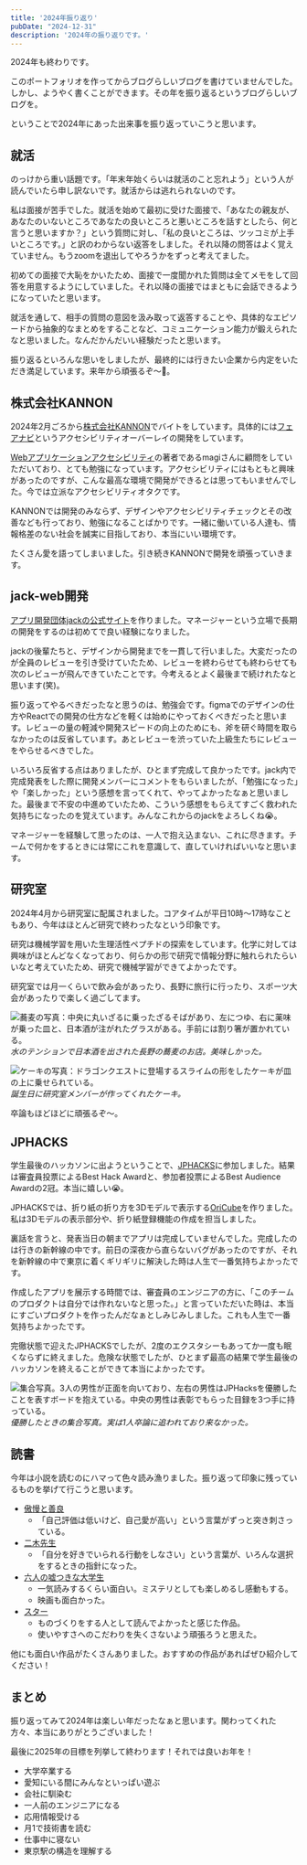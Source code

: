 ```yaml
---
title: '2024年振り返り'
pubDate: "2024-12-31"
description: '2024年の振り返りです。'
---
```


2024年も終わりです。

このポートフォリオを作ってからブログらしいブログを書けていませんでした。しかし、ようやく書くことができます。その年を振り返るというブログらしいブログを。

ということで2024年にあった出来事を振り返っていこうと思います。

## 就活

のっけから重い話題です。「年末年始くらいは就活のこと忘れよう」という人が読んでいたら申し訳ないです。就活からは逃れられないのです。

私は面接が苦手でした。就活を始めて最初に受けた面接で、「あなたの親友が、あなたのいないところであなたの良いところと悪いところを話すとしたら、何と言うと思いますか？」という質問に対し、「私の良いところは、ツッコミが上手いところです。」と訳のわからない返答をしました。それ以降の問答はよく覚えていません。もうzoomを退出してやろうかをずっと考えてました。

初めての面接で大恥をかいたため、面接で一度聞かれた質問は全てメモをして回答を用意するようにしていました。それ以降の面接ではまともに会話できるようになっていたと思います。

就活を通して、相手の質問の意図を汲み取って返答することや、具体的なエピソードから抽象的なまとめをすることなど、コミュニケーション能力が鍛えられたなと思いました。なんだかんだいい経験だったと思います。

振り返るといろんな思いをしましたが、最終的には行きたい企業から内定をいただき満足しています。来年から頑張るぞ〜💪。

## 株式会社KANNON

2024年2月ごろから[株式会社KANNON](https://kan-non.jp/)でバイトをしています。具体的には[フェアナビ](https://fairnavi.com/)というアクセシビリティオーバーレイの開発をしています。

[Webアプリケーションアクセシビリティ](https://webapp-a11y.com/)の著者であるmagiさんに顧問をしていただいており、とても勉強になっています。アクセシビリティにはもともと興味があったのですが、こんな最高な環境で開発ができるとは思ってもいませんでした。今では立派なアクセシビリティオタクです。

KANNONでは開発のみならず、デザインやアクセシビリティチェックとその改善なども行っており、勉強になることばかりです。一緒に働いている人達も、情報格差のない社会を誠実に目指しており、本当にいい環境です。

たくさん愛を語ってしまいました。引き続きKANNONで開発を頑張っていきます。

## jack-web開発

[アプリ開発団体jackの公式サイト](https://www.jackapp.jp/)を作りました。マネージャーという立場で長期の開発をするのは初めてで良い経験になりました。

jackの後輩たちと、デザインから開発までを一貫して行いました。大変だったのが全員のレビューを引き受けていたため、レビューを終わらせても終わらせても次のレビューが飛んできていたことです。今考えるとよく最後まで続けれたなと思います(笑)。

振り返ってやるべきだったなと思うのは、勉強会です。figmaでのデザインの仕方やReactでの開発の仕方などを軽くは始めにやっておくべきだったと思います。レビューの量の軽減や開発スピードの向上のためにも、斧を研ぐ時間を取らなかったのは反省しています。あとレビューを渋っていた上級生たちにレビューをやらせるべきでした。

いろいろ反省する点はありましたが、ひとまず完成して良かったです。jack内で完成発表をした際に開発メンバーにコメントをもらいましたが、「勉強になった」や「楽しかった」という感想を言ってくれて、やってよかったなぁと思いました。最後まで不安の中進めていたため、こういう感想をもらえてすごく救われた気持ちになったのを覚えています。みんなこれからのjackをよろしくね😭。

マネージャーを経験して思ったのは、一人で抱え込まない、これに尽きます。チームで何かをするときには常にこれを意識して、直していければいいなと思います。

## 研究室

2024年4月から研究室に配属されました。コアタイムが平日10時〜17時なこともあり、今年はほとんど研究で終わったなという印象です。

研究は機械学習を用いた生理活性ペプチドの探索をしています。化学に対しては興味がほとんどなくなっており、何らかの形で研究で情報分野に触れられたらいいなと考えていたため、研究で機械学習ができてよかったです。

研究室では月一くらいで飲み会があったり、長野に旅行に行ったり、スポーツ大会があったりで楽しく過ごしてます。

![蕎麦の写真：中央に丸いざるに乗ったざるそばがあり、左につゆ、右に薬味が乗った皿と、日本酒が注がれたグラスがある。手前には割り箸が置かれている。](/public/posts/2024/nagano-soba.png)*水のテンションで日本酒を出された長野の蕎麦のお店。美味しかった。*

![ケーキの写真：ドラゴンクエストに登場するスライムの形をしたケーキが皿の上に乗せられている。](/public/posts/2024/cake.png)*誕生日に研究室メンバーが作ってくれたケーキ。*

卒論もほどほどに頑張るぞ〜。

## JPHACKS

学生最後のハッカソンに出ようということで、[JPHACKS](https://jphacks.com/)に参加しました。結果は審査員投票によるBest Hack Awardと、参加者投票によるBest Audience Awardの2冠。本当に嬉しい😭。

JPHACKSでは、折り紙の折り方を3Dモデルで表示する[OriCube](https://oricube.vercel.app/)を作りました。私は3Dモデルの表示部分や、折り紙登録機能の作成を担当しました。

裏話を言うと、発表当日の朝までアプリは完成していませんでした。完成したのは行きの新幹線の中です。前日の深夜から直らないバグがあったのですが、それを新幹線の中で東京に着くギリギリに解決した時は人生で一番気持ちよかったです。

作成したアプリを展示する時間では、審査員のエンジニアの方に、「このチームのプロダクトは自分では作れないなと思った。」と言っていただいた時は、本当にすごいプロダクトを作ったんだなぁとしみじみしました。これも人生で一番気持ちよかったです。

完徹状態で迎えたJPHACKSでしたが、2度のエクスタシーもあってか一度も眠くならずに終えました。危険な状態でしたが、ひとまず最高の結果で学生最後のハッカソンを終えることができて本当によかったです。

![集合写真。3人の男性が正面を向いており、左右の男性はJPHacksを優勝したことを表すボードを抱えている。中央の男性は表彰でもらった目録を3つ手に持っている。](/public/jphacks-gather.jpg)*優勝したときの集合写真。実は1人卒論に追われており来なかった。*

## 読書

今年は小説を読むのにハマって色々読み漁りました。振り返って印象に残っているものを挙げて行こうと思います。

- [傲慢と善良](https://www.amazon.co.jp/%E5%82%B2%E6%85%A2%E3%81%A8%E5%96%84%E8%89%AF-%E6%9C%9D%E6%97%A5%E6%96%87%E5%BA%AB-%E8%BE%BB%E6%9D%91-%E6%B7%B1%E6%9C%88/dp/4022650591)
  - 「自己評価は低いけど、自己愛が高い」という言葉がずっと突き刺さっている。
- [二木先生](https://www.amazon.co.jp/%E4%BA%8C%E6%9C%A8%E5%85%88%E7%94%9F-%E3%83%9D%E3%83%97%E3%83%A9%E6%96%87%E5%BA%AB-17-1-%E5%A4%8F%E6%9C%A8-%E5%BF%97%E6%9C%8B/dp/4591174867)
  - 「自分を好きでいられる行動をしなさい」という言葉が、いろんな選択をするときの指針になった。
- [六人の嘘つきな大学生](https://www.amazon.co.jp/%E5%85%AD%E4%BA%BA%E3%81%AE%E5%98%98%E3%81%A4%E3%81%8D%E3%81%AA%E5%A4%A7%E5%AD%A6%E7%94%9F-%E6%B5%85%E5%80%89-%E7%A7%8B%E6%88%90/dp/4041098793)
  - 一気読みするくらい面白い。ミステリとしても楽しめるし感動もする。
  - 映画も面白かった。
- [スター](https://publications.asahi.com/feature/star/)
  - ものづくりをする人として読んでよかったと感じた作品。
  - 使いやすさへのこだわりを失くさないよう頑張ろうと思えた。

他にも面白い作品がたくさんありました。おすすめの作品があればぜひ紹介してください！

## まとめ

振り返ってみて2024年は楽しい年だったなぁと思います。関わってくれた方々、本当にありがとうございました！

最後に2025年の目標を列挙して終わります！それでは良いお年を！

- 大学卒業する
- 愛知にいる間にみんなといっぱい遊ぶ
- 会社に馴染む
- 一人前のエンジニアになる
- 応用情報受ける
- 月1で技術書を読む
- 仕事中に寝ない
- 東京駅の構造を理解する

